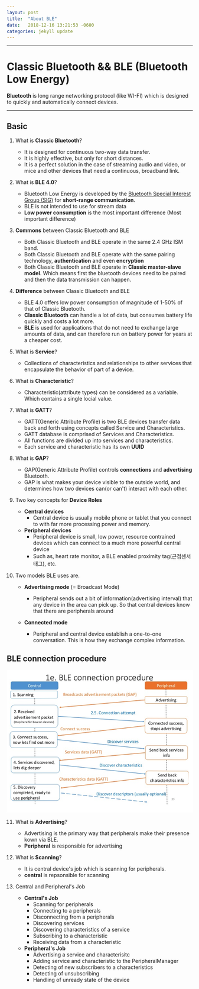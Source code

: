 ```yaml
---
layout: post
title:  "About BLE"
date:   2018-12-16 13:21:53 -0600
categories: jekyll update
---
```


--- 
# Classic Bluetooth && BLE (Bluetooth Low Energy)
   **Bluetooth** is long range networking protocol (like WI-FI) which is designed to quickly and automatically connect devices. 

--- 

## Basic
1. What is **Classic Bluetooth**?
   - It is designed for continuous two-way data transfer. 
   - It is highly effective, but only for short distances.
   - It is a perfect solution in the case of streaming audio and video, or mice and other devices that need a continuous, broadband link.

2. What is **BLE 4.0**? 
   - Bluetooth Low Energy is developed by the [Bluetooth Special Interest Group (SIG)](https://www.bluetooth.com/) for **short-range communication**. 
   - BLE is not intended to use for stream data 
   - **Low power consumption** is the most important difference (Most important difference)

3. **Commons** between Classic Bluetooth and BLE 
    - Both Classic Bluetooth and BLE operate in the same 2.4 GHz ISM band.
    - Both Classic Bluetooth and BLE operate with the same pairing technology, **authentication** and even **encryption**
    - Both Classic Bluetooth and BLE operate in **Classic master-slave model**. Which means first the bluetooth devices need to be paired and then the data transmission can happen.     

4. **Difference** between Classic Bluetooth and BLE 
    - BLE 4.0 offers low power consumption of magnitude of 1-50% of that of Classic Bluetooth.
    - **Classic Bluetooth** can handle a lot of data, but consumes battery life quickly and costs a lot more. 
    - **BLE** is used for applications that do not need to exchange large amounts of data, and can therefore run on battery power for years at a cheaper cost.

5. What is **Service**? 
    - Collections of characteristics and relationships to other services that encapsulate the behavior of part of a device.
    
6. What is **Characteristic**? 
    - Characteristic(attribute types) can be considered as a variable. Which contains a single locial value. 

7. What is **GATT**? 
    - GATT(Generic Attribute Profile) is two BLE devices transfer data back and forth using concepts called Service and Characteristics. 
    - GATT database is comprised of Services and Characteristics. 
    - All functions are divided up into services and characteristics. 
    - Each service and characteristic has its own **UUID**
    
8. What is **GAP**? 
    - GAP(Generic Attribute Profile) controls **connections** and **advertising** Bluetooth. 
    - GAP is what makes your device visible to the outside world, and determines how two devices can(or can't) interact with each other. 
   
9. Two key concepts for **Device Roles**
    - **Central devices** 
        + Central device is usually mobile phone or tablet that you connect to with far more processing power and memory. 
    - **Peripheral devices** 
        + Peripheral device is small, low power, resource contrained devices which can connect to a much more powerful central device
        + Such as, heart rate monitor, a BLE enabled proximity tag(근접센서 태그), etc.
    
10. Two models BLE uses are.
    - **Advertising mode** (= Broadcast Mode)
        + Peripheral sends out a bit of information(advertising interval) that any device in the area can pick up. So that central devices know that there are peripherals around 
       
    - **Connected mode**
        + Peripheral and central device establish a one-to-one conversation. This is how they exchange complex information.

## BLE connection procedure
![BLE connection](/assets/images/BLEconnectionProcedure.png)


11. What is **Advertising**?
    - Advertising is the primary way that peripherals make their presence kown via BLE. 
    - **Peripheral** is responsible for advertising 
    
12. What is **Scanning**?
    - It is central device's job which is scanning for peripherals. 
    - **central** is repsonsible for scanning 

13. Central and Peripheral's Job
    - **Central's Job** 
        + Scanning for peripherals 
        + Connecting to a peripherals 
        + Disconnecting from a peripherals 
        + Discovering services 
        + Discovering characteristics of a service 
        + Subscribing to a characteristic 
        + Receiving data from a characteristic 
    - **Peripheral's Job**        
        + Advertising a service and characterisitc 
        + Adding service and characteristic to the PeripheralManager 
        + Detecting of new subscribers to a characteristics 
        + Detecting of unsubscribing 
        + Handling of unready state of the device 
   

